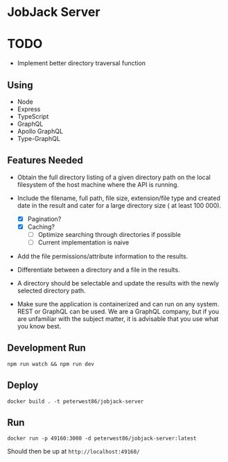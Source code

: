 # JobJack Server

# TODO

- Implement better directory traversal function

## Using

- Node
- Express
- TypeScript
- GraphQL
- Apollo GraphQL
- Type-GraphQL

## Features Needed

- Obtain the full directory listing of a given directory path on the local filesystem of the host machine where the API is running.
- Include the filename, full path, file size, extension/file type and created date in the result and cater for a large directory size ( at least 100 000).

  - [x] Pagination?
  - [x] Caching?
    - [ ] Optimize searching through directories if possible
    - [ ] Current implementation is naive

- Add the file permissions/attribute information to the results.

- Differentiate between a directory and a file in the results.

- A directory should be selectable and update the results with the newly selected directory path.

- Make sure the application is containerized and can run on any system. REST or GraphQL can be used. We are a GraphQL company, but if you are unfamiliar with the subject matter, it is advisable that you use what you know best.

## Development Run

```
npm run watch && npm run dev
```

## Deploy

```
docker build . -t peterwest86/jobjack-server
```

## Run

```
docker run -p 49160:3000 -d peterwest86/jobjack-server:latest
```

Should then be up at `http://localhost:49160/`
